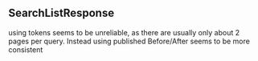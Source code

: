 ## SearchListResponse

using tokens seems to be unreliable, as there are usually only about 2 pages per query. Instead using published Before/After seems to be more consistent
